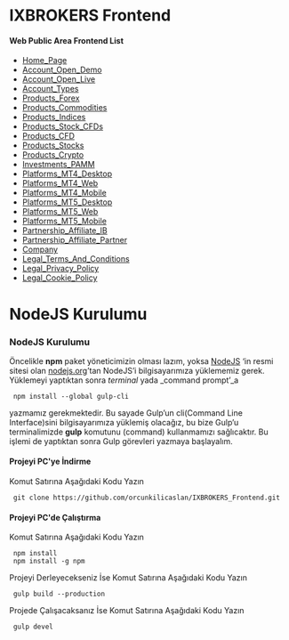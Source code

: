 # IXBROKERS Frontend

#### Web Public Area Frontend List
 - [Home_Page](https://orcunkilicaslan.github.io/IXBROKERS_Frontend/html/Home_Page.html)
 - [Account_Open_Demo](https://orcunkilicaslan.github.io/IXBROKERS_Frontend/html/Account_Open_Demo.html)
 - [Account_Open_Live](https://orcunkilicaslan.github.io/IXBROKERS_Frontend/html/Account_Open_Live.html)
 - [Account_Types](https://orcunkilicaslan.github.io/IXBROKERS_Frontend/html/Account_Types.html)
 - [Products_Forex](https://orcunkilicaslan.github.io/IXBROKERS_Frontend/html/Products_Forex.html)
 - [Products_Commodities](https://orcunkilicaslan.github.io/IXBROKERS_Frontend/html/Products_Commodities.html)
 - [Products_Indices](https://orcunkilicaslan.github.io/IXBROKERS_Frontend/html/Products_Indices.html)
 - [Products_Stock_CFDs](https://orcunkilicaslan.github.io/IXBROKERS_Frontend/html/Products_Stock_CFDs.html)
 - [Products_CFD](https://orcunkilicaslan.github.io/IXBROKERS_Frontend/html/23_Products_CFD.html)
 - [Products_Stocks](https://orcunkilicaslan.github.io/IXBROKERS_Frontend/html/Products_Stocks.html)
 - [Products_Crypto](https://orcunkilicaslan.github.io/IXBROKERS_Frontend/html/Products_Crypto.html)
 - [Investments_PAMM](https://orcunkilicaslan.github.io/IXBROKERS_Frontend/html/Investments_PAMM.html)
 - [Platforms_MT4_Desktop](https://orcunkilicaslan.github.io/IXBROKERS_Frontend/html/Platforms_MT4_Desktop.html)
 - [Platforms_MT4_Web](https://orcunkilicaslan.github.io/IXBROKERS_Frontend/html/Platforms_MT4_Web.html)
 - [Platforms_MT4_Mobile](https://orcunkilicaslan.github.io/IXBROKERS_Frontend/html/Platforms_MT4_Mobile.html)
 - [Platforms_MT5_Desktop](https://orcunkilicaslan.github.io/IXBROKERS_Frontend/html/Platforms_MT5_Desktop.html)
 - [Platforms_MT5_Web](https://orcunkilicaslan.github.io/IXBROKERS_Frontend/html/Platforms_MT5_Web.html)
 - [Platforms_MT5_Mobile](https://orcunkilicaslan.github.io/IXBROKERS_Frontend/html/Platforms_MT5_Mobile.html)
 - [Partnership_Affiliate_IB](https://orcunkilicaslan.github.io/IXBROKERS_Frontend/html/Partnership_Affiliate_IB.html)
 - [Partnership_Affiliate_Partner](https://orcunkilicaslan.github.io/IXBROKERS_Frontend/html/Partnership_Affiliate_Partner.html)
 - [Company](https://orcunkilicaslan.github.io/IXBROKERS_Frontend/html/Company.html)
 - [Legal_Terms_And_Conditions](https://orcunkilicaslan.github.io/IXBROKERS_Frontend/html/Legal_Terms_And_Conditions.html)
 - [Legal_Privacy_Policy](https://orcunkilicaslan.github.io/IXBROKERS_Frontend/html/Legal_Privacy_Policy.html)
 - [Legal_Cookie_Policy](https://orcunkilicaslan.github.io/IXBROKERS_Frontend/html/Legal_Cookie_Policy.html)
   

# NodeJS Kurulumu
  
### NodeJS Kurulumu  
Öncelikle **npm** paket yöneticimizin olması lazım, yoksa [NodeJS](https://nodejs.org/) ‘in resmi sitesi olan [nodejs.org](https://nodejs.org/en/download/)’tan NodeJS’i bilgisayarımıza yüklememiz gerek.  Yüklemeyi yaptıktan sonra _terminal_ yada _command prompt’_a  
  
     npm install --global gulp-cli  

yazmamız gerekmektedir. Bu sayade Gulp’un cli(Command Line Interface)sini bilgisayarımıza yüklemiş olacağız, bu bize Gulp’u terminalimizde **gulp** komutunu (command) kullanmamızı sağlıcaktır. Bu işlemi de yaptıktan sonra Gulp görevleri yazmaya başlayalım.  
  
  
#### Projeyi PC'ye İndirme  
Komut Satırına Aşağıdaki Kodu Yazın  

     git clone https://github.com/orcunkilicaslan/IXBROKERS_Frontend.git  

#### Projeyi PC'de Çalıştırma  
Komut Satırına Aşağıdaki Kodu Yazın  

     npm install
     npm install -g npm  


Projeyi Derleyecekseniz İse Komut Satırına Aşağıdaki Kodu Yazın  

     gulp build --production

Projede Çalışacaksanız İse Komut Satırına Aşağıdaki Kodu Yazın  

     gulp devel  